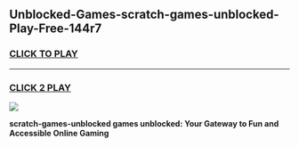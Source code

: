 
## Unblocked-Games-scratch-games-unblocked-Play-Free-144r7
<h3>
<a href="https://premium76.site?title=scratch-games-unblocked&ref=15A">CLICK TO PLAY</a></h3>
<hr>

<h3>
<a href="https://premium76.site?title=scratch-games-unblocked&ref=15A">CLICK 2 PLAY</a>
  
</h3>

<a href="https://premium76.site?title=scratch-games-unblocked&ref=15A"><img src="https://clearcache.store/games.png"></a>


**scratch-games-unblocked games unblocked: Your Gateway to Fun and Accessible Online Gaming**
